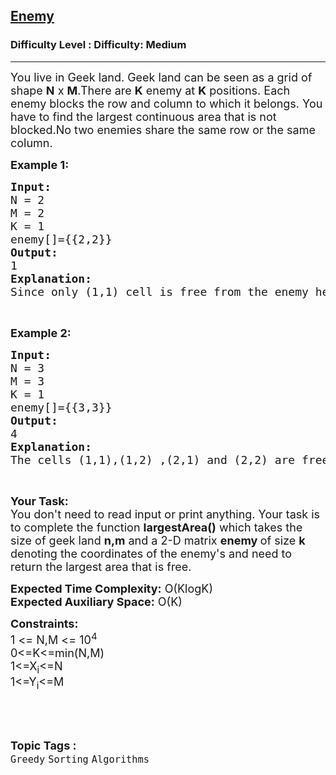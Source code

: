 <h2><a href="https://www.geeksforgeeks.org/problems/enemy/1">Enemy</a></h2><h3>Difficulty Level : Difficulty: Medium</h3><hr><div class="problems_problem_content__Xm_eO"><p><span style="font-size:18px">You live in Geek land. Geek land can be seen as a grid of shape <strong>N</strong> x&nbsp;<strong>M</strong>.There are <strong>K</strong>&nbsp;enemy at <strong>K</strong>&nbsp;positions. Each enemy blocks the row and column to which it belongs. You have to find the largest continuous area that is not blocked.No two enemies share the same row or the same column.</span></p>

<p><strong><span style="font-size:18px">Example 1:</span></strong></p>

<pre><span style="font-size:18px"><strong>Input:</strong>
N = 2
M = 2
K = 1
enemy[]={{2,2}}
<strong>Output:</strong>
1
<strong>Explanation:</strong>
Since only (1,1) cell is free from the enemy hence answer is 1.</span></pre>

<p>&nbsp;</p>

<p><strong><span style="font-size:18px">Example 2:</span></strong></p>

<pre><span style="font-size:18px"><strong>Input:</strong>
N = 3
M = 3
K = 1
enemy[]={{3,3}}
<strong>Output:</strong>
4
<strong>Explanation:</strong>
The cells (1,1),(1,2) ,(2,1) and (2,2) are free hence answer =4.</span></pre>

<p>&nbsp;</p>

<p><span style="font-size:18px"><strong>Your Task:&nbsp;&nbsp;</strong><br>
You don't need to read input or print anything. Your task is to complete the function <strong>largestArea()</strong>&nbsp;which takes the size of geek land <strong>n,m</strong> and a 2-D matrix <strong>enemy </strong>of size <strong>k</strong> denoting the coordinates of the enemy's and need to return the largest area that is free.</span></p>

<p><span style="font-size:18px"><strong>Expected Time Complexity:</strong>&nbsp;O(KlogK)<br>
<strong>Expected Auxiliary Space:</strong>&nbsp;O(K)</span></p>

<p><span style="font-size:18px"><strong>Constraints:</strong><br>
1 &lt;= N,M &lt;= 10<sup>4</sup><br>
0&lt;=K&lt;=min(N,M)<br>
1&lt;=X<sub>i</sub>&lt;=N<br>
1&lt;=Y<sub>i</sub>&lt;=M</span></p>

<p>&nbsp;</p>
</div><br><p><span style=font-size:18px><strong>Topic Tags : </strong><br><code>Greedy</code>&nbsp;<code>Sorting</code>&nbsp;<code>Algorithms</code>&nbsp;